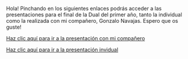 Hola! Pinchando en los siguientes enlaces podrás acceder a las presentaciones para el final de la Dual del primer año, tanto la individual como la realizada con mi compañero, Gonzalo Navajas. Espero que os guste!

[Haz clic aquí para ir a la presentación con mi compañero](https://web.sipadan.es/factoria-contenidos/git/productosV2/Practicas/trabajo_dual_Gonzalo_Antonio/cim01/)


[Haz clic aquí para ir a la presentación invidual](https://web.sipadan.es/factoria-contenidos/git/productosV2/Practicas/trabajo_dual_antonio_salces/cim01/)
